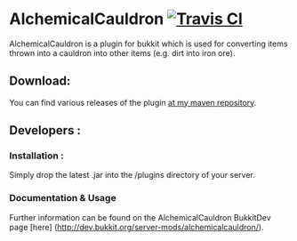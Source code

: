 AlchemicalCauldron [![Travis CI](https://secure.travis-ci.org/Indiv0/alchemical-cauldron.png)](http://travis-ci.org/#!/Indiv0/alchemical-cauldron)
===

AlchemicalCauldron is a plugin for bukkit which is used for converting
items thrown into a cauldron into other items (e.g. dirt into iron ore).

Download:
---

You can find various releases of the plugin [at my maven repository](https://github.com/Indiv0/indiv0-mvn-repo/tree/master/snapshots/com/github/indiv0/).

Developers :
---

### Installation :

Simply drop the latest .jar into the /plugins directory of your server.

### Documentation & Usage

Further information can be found on the AlchemicalCauldron BukkitDev page [here] (http://dev.bukkit.org/server-mods/alchemicalcauldron/).
